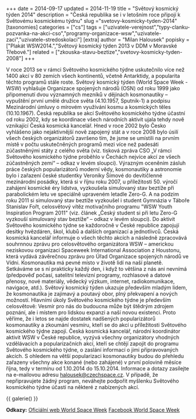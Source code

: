 +++
date = 2014-09-17
updated = 2014-11-19
title = "Světový kosmický týden 2014"
description = "Česká republika se i v letošním roce připojí k Světovému kosmickému týdnu"
slug ="svetovy-kosmicky-tyden-2014"
[taxonomies]
categories = ["cs"]
tags = ["uzivatele-verejnost","typy-clanku-pozvanka-na-akci-cso","programy-organizace-wsw","uzivatele-zaci","uzivatele-stredoskolaci"]
[extra]
author = "Milan Halousek"
popisky = ["Plakát WSW2014.","Světový kosmický týden 2013 v DDM v Moravské Třebové."]
related = ["zkouska-stavu-beztize","svetovy-kosmicky-tyden-2008"]
+++

V roce 2013 se v rámci Světového kosmického týdne uskutečnilo více než 1400 akcí v 80 zemích všech kontinentů, včetně Antarktidy, a popularita těchto programů stále roste. Světový kosmický týden (World Space Week - WSW) vyhlašuje Organizace spojených národů (OSN) od roku 1999 jako připomenutí dvou významných mezníků v dějinách kosmonautiky – vypuštění první umělé družice světa (4.10.1957, Sputnik-1) a podpisu Mezinárodní úmluvy o mírovém využívání kosmu a kosmických těles (10.10.1967). Česká republika se akcí Světového kosmického týdne účastní od roku 2002, kdy se koordinace všech národních aktivit ujala tehdy nově vznikající Česká kosmická kancelář. Hned v roce 2002 bylo Česko vyhlášeno jako nejaktivnější nově zapojený stát a v roce 2008 bylo úsilí všech českých organizátorů završeno tím, že jsme se umístili na prvním místě v počtu uskutečněných programů mezi více než padesáti zúčastněnými státy z celého světa (viz. tisková zpráva CSO „V rámci Světového kosmického týdne proběhlo v Čechách nejvíce akcí ze všech zúčastněných zemí“ – odkaz v levém sloupci). Výrazným oceněním zásluh práce českých popularizátorů moderní vědy, kosmonautiky a astronomie bylo i zařazení české studentky Veroniky Šímové do devítičlenné mezinárodní posádky, která si v říjnu roku 2007, u příležitosti 50. výročí zahájení kosmické éry lidstva, vyzkoušela simulovaný stav beztíže při parabolickém letu ve speciálně upraveném letadle Zero-G. A na podzim roku 2011 si simulovaný stav beztíže vyzkoušel i student Gymnázia v Táboře Stanislav Fořt, celosvětový vítěz motivačního programu "WSW Youth Inspiration Program 2011" (viz. článek „Český student si při letu Zero-G vyzkouší simulovaný stav beztíže“ – odkaz v levém sloupci). Do aktivit Světového kosmického týdne se každoročně v České republice zapojují desítky hvězdáren, škol, klubů a dalších organizací a jednotlivců. Česká kosmická kancelář informuje o všech těchto akcích a následně zpracovává souhrnnou zprávu pro celosvětového organizátora WSW – americkou neziskovou organizaci Spaceweek International Association z Houstonu, která vydává závěrečnou zprávu pro Úřad Organizace spojených národů ve Vídni. Kosmonautika má pevné místo v životě lidí na naší planetě. Setkáváme se s ní prakticky každý den, i když to většina z nás ani nevnímá (předpověď počasí, satelitní televizní programy, rozhlasové a datové přenosy, nové materiály, vědecký výzkum, internet, radiokomunikace, navigace, atd.). Světový kosmický týden ukazuje především mladým lidem, že kosmonautika je zajímavý a poutavý obor, plný překvapení a nových možností. Hlavními úkoly Světového kosmického týdne je především celosvětově: Vesmír pro nás do budoucna může být štědrým zdrojem poznání, ale i místem pro lidskou expanzi a naší novou existenci. Proto věříme, že i letos se najde dostatek nadšených popularizátorů kosmonautiky a zkoumání vesmíru, kteří se do akcí u příležitosti Světového kosmického týdne zapojí. Česká kosmická kancelář, národní koordinátor aktivit WSW v České republice, vyzývá všechny organizátory vhodných vzdělávacích a popularizačních akcí, kteří se chtějí zapojit do programu Světového kosmického týdne, o zaslání informací o jimi připravovaných akcích. S ohledem na větší popularizaci kosmonautiky budou do přehledu zařazeny všechny akce konané (nebo zahájené) v první polovině měsíce října, tedy v termínu od 1.10.2014 do 15.10.2014. Informace a dotazy zasílejte na e-mailovou adresu halousek@czechspace.cz. V případě, že nepřipravujete žádný program, neváhejte podpořit myšlenku Světového kosmického týdne účastí na některé z nabízených akcí.

{{ galerie() }}

**Odkazy:**
[Oficiální web World Space Week]
[Facebook World Space Week]

[Oficiální web World Space Week]: http://www.worldspaceweek.org
[Facebook World Space Week]: https://www.facebook.com/groups/wswgroup
